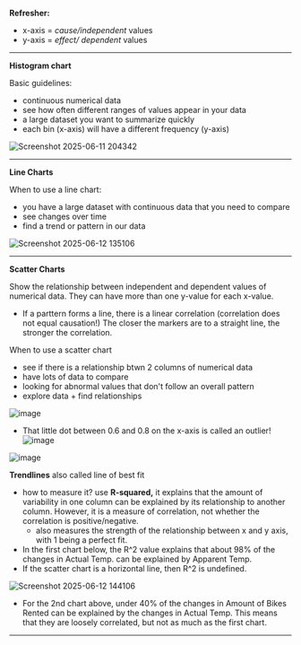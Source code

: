 **Refresher:**
* x-axis = *cause/independent* values
* y-axis = *effect/ dependent* values

---

**Histogram chart**

Basic guidelines:

* continuous numerical data
* see how often different ranges of values appear in your data
* a large dataset you want to summarize quickly
* each bin (x-axis) will have a different frequency (y-axis)
  
![Screenshot 2025-06-11 204342](https://github.com/user-attachments/assets/f8804035-1169-4d39-87c1-a12379746738)

---

**Line Charts**

When to use a line chart:
* you have a large dataset with continuous data that you need to compare
* see changes over time
* find a trend or pattern in our data

 ![Screenshot 2025-06-12 135106](https://github.com/user-attachments/assets/40ff8e20-25c7-46fb-8bce-1b46db243db4)

---

**Scatter Charts**

Show the relationship between independent and dependent values of numerical data. They can have more than one y-value for each x-value. 
* If a parttern forms a line, there is a linear correlation (correlation does not equal causation!) The closer the markers are to a straight line, the stronger the correlation.

When to use a scatter chart
* see if there is a relationship btwn 2 columns of numerical data
* have lots of data to compare
* looking for abnormal values that don't follow an overall pattern
* explore data + find relationships

![image](https://github.com/user-attachments/assets/1408bb16-8421-4131-84bb-c40e5d40d24c)
* That little dot between 0.6 and 0.8 on the x-axis is called an outlier! 
![image](https://github.com/user-attachments/assets/e0beb286-c87a-4021-9264-c3cb0c35d736)

![image](https://github.com/user-attachments/assets/20acf326-0ea4-4dbb-b4d3-6916feeed4e3)

**Trendlines**
also called line of best fit
* how to measure it? use **R-squared,** it explains that the amount of variability in one column can be explained by its relationship to another column. However, it is a measure of correlation, not whether the correlation is positive/negative.
    * also measures the strength of the relationship between x and y axis, with 1 being a perfect fit.
* In the first chart below, the R^2 value explains that about 98% of the changes in Actual Temp. can be explained by Apparent Temp.
* If the scatter chart is a horizontal line, then R^2 is undefined. 
  
![Screenshot 2025-06-12 144106](https://github.com/user-attachments/assets/124def4e-9c6c-4151-b68a-fed98a44489a)

* For the 2nd chart above, under 40% of the changes in Amount of Bikes Rented can be explained by the changes in Actual Temp. This means that they are loosely correlated, but not as much as the first chart.
  
---
